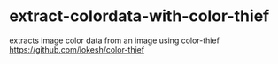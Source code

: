 # extract-colordata-with-color-thief
extracts image color data from an image using color-thief https://github.com/lokesh/color-thief
